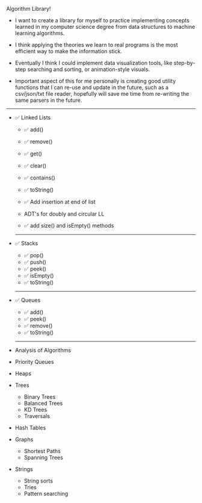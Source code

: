 Algorithm Library!

- I want to create a library for myself to practice implementing concepts learned in my computer science degree from data structures to machine learning algorithms.

- I think applying the theories we learn to real programs is the most efficient way to make the information stick.

- Eventually I think I could implement data visualization tools, like step-by-step searching and sorting, or animation-style visuals.

- Important aspect of this for me personally is creating good utility functions that I can re-use and update in the future, such as a csv/json/txt file reader, hopefully will save me time from re-writing the same parsers in the future.
______________________________________________________________

- ✅ Linked Lists
  - ✅ add()
  - ✅ remove()
  - ✅ get()
  - ✅ clear()
  - ✅ contains()
  - ✅ toString()
  
  - ✅ Add insertion at end of list
  - ADT's for doubly and circular LL
  - ✅ add size() and isEmpty() methods

  ______________________________________________________________

- ✅ Stacks
  - ✅ pop()
  - ✅ push()
  - ✅ peek()
  - ✅ isEmpty()
  - ✅ toString()
  
  ______________________________________________________________

- ✅ Queues
  - ✅ add()
  - ✅ peek()
  - ✅ remove()
  - ✅ toString()
  
  ______________________________________________________________

- Analysis of Algorithms
- Priority Queues
- Heaps
- Trees
  - Binary Trees
  - Balanced Trees
  - KD Trees
  - Traversals
- Hash Tables
- Graphs
  - Shortest Paths
  - Spanning Trees
- Strings
  - String sorts
  - Tries
  - Pattern searching
